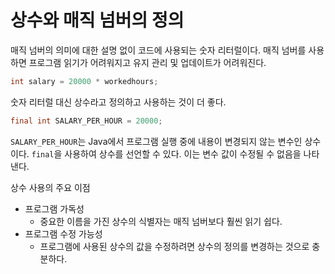 # 상수와 매직 넘버의 정의

매직 넘버의 의미에 대한 설명 없이 코드에 사용되는 숫자 리터럴이다. 매직 넘버를 사용하면 프로그램 읽기가 어려워지고 유지 관리 및 업데이트가 어려워진다. 

```java
int salary = 20000 * workedhours;
```

숫자 리터럴 대신 상수라고 정의하고 사용하는 것이 더 좋다.

```java
final int SALARY_PER_HOUR = 20000;
```

`SALARY_PER_HOUR`는 Java에서 프로그램 실행 중에 내용이 변경되지 않는 변수인 상수이다. `final`을 사용하여 상수를 선언할 수 있다. 이는 변수 값이 수정될 수 없음을 나타낸다.

상수 사용의 주요 이점
- 프로그램 가독성
  - 중요한 이름을 가진 상수의 식별자는 매직 넘버보다 훨씬 읽기 쉽다.
- 프로그램 수정 가능성
  - 프로그램에 사용된 상수의 값을 수정하려면 상수의 정의를 변경하는 것으로 충분하다. 
